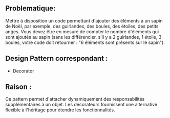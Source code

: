 ## Problematique:

Mettre à disposition un code permettant d'ajouter des éléments à un sapin de Noël, par exemple, des guirlandes, des boules, des étoiles, des petits anges. Vous devez être en mesure de compter le nombre d'éléments qui sont ajoutés au sapin (sans les différencier, s'il y a 2 guirlandes, 1 étoile, 3 boules, votre code doit retourner : "6 éléments sont présents sur le sapin").

## Design Pattern correspondant :

- Decorator

## Raison : 

Ce pattern permet d'attacher dynamiquement des responsabilités supplémentaires à un objet. Les décorateurs fournissent une alternative flexible à l'héritage pour étendre les fonctionnalités.